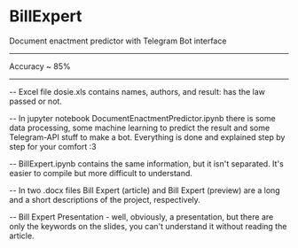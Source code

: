 # BillExpert
Document enactment predictor with Telegram Bot interface
____________________________
Accuracy ~ 85%
____________________________

-- Excel file dosie.xls contains names, authors, and result: has the law passed or not.

-- In jupyter notebook DocumentEnactmentPredictor.ipynb there is some data processing, some machine learning to predict the result and some Telegram-API stuff to make a bot. Everything is done and explained step by step for your comfort :3

-- BillExpert.ipynb contains the same information, but it isn't separated. It's easier to compile but more difficult to understand.

-- In two .docx files Bill Expert (article) and Bill Expert (preview) are a long and a short descriptions of the project, respectively.

-- Bill Expert Presentation - well, obviously, a presentation, but there are only the keywords on the slides, you can't understand it without reading the article.

